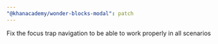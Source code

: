 ```yaml
---
"@khanacademy/wonder-blocks-modal": patch
---
```


Fix the focus trap navigation to be able to work properly in all scenarios
